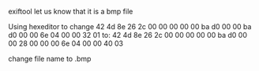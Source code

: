exiftool let us know that it is a bmp file

Using hexeditor to change 
42 4d 8e 26 2c 00 00 00 00 00 ba d0 00 00 ba d0
00 00 6e 04 00 00 32 01
to:
42 4d 8e 26 2c 00 00 00 00 00 ba d0 00 00 28 00
00 00 6e 04 00 00 40 03

change file name to .bmp